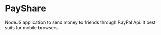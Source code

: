 PayShare
========

NodeJS application to send money to friends through PayPal Api. It best suits for mobile browsers.
